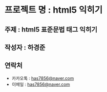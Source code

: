 # 프로젝트 명 : html5 익히기

## 주제 : html5 표준문법 태그 익히기

## 작성자 : 하경준

## 연락처
* 카카오톡 : has7856@naver.com
* 이메일 : has7856@naver.com